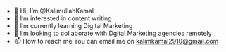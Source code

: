 - 👋 Hi, I’m @KalimullahKamal
- 👀 I’m interested in content writing
- 🌱 I’m currently learning Digital Marketing
- 💞️ I’m looking to collaborate with Dgital Marketing agencies remotely
- 📫 How to reach me You can email me on kalimkamal2910@gmail.com

<!---
KalimullahKamal/KalimullahKamal is a ✨ special ✨ repository because its `README.md` (this file) appears on your GitHub profile.
You can click the Preview link to take a look at your changes.
--->
